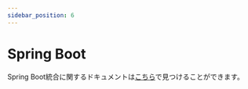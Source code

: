```yaml
---
sidebar_position: 6
---
```


# Spring Boot

Spring Boot統合に関するドキュメントは[こちら](/tutorials/spring-boot-integration)で見つけることができます。